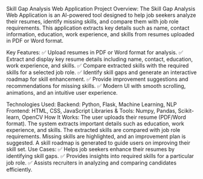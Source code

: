 Skill Gap Analysis Web Application
Project Overview:
The Skill Gap Analysis Web Application is an AI-powered tool designed to help job seekers analyze their resumes, identify missing skills, and compare them with job role requirements. This application extracts key details such as name, contact information, education, work experience, and skills from resumes uploaded in PDF or Word format.

Key Features:
✅ Upload resumes in PDF or Word format for analysis.
✅ Extract and display key resume details including name, contact, education, work experience, and skills.
✅ Compare extracted skills with the required skills for a selected job role.
✅ Identify skill gaps and generate an interactive roadmap for skill enhancement.
✅ Provide improvement suggestions and recommendations for missing skills.
✅ Modern UI with smooth scrolling, animations, and an intuitive user experience.

Technologies Used:
Backend: Python, Flask, Machine Learning, NLP
Frontend: HTML, CSS, JavaScript
Libraries & Tools: Numpy, Pandas, Scikit-learn, OpenCV
How It Works:
The user uploads their resume (PDF/Word format).
The system extracts important details such as education, work experience, and skills.
The extracted skills are compared with job role requirements.
Missing skills are highlighted, and an improvement plan is suggested.
A skill roadmap is generated to guide users on improving their skill set.
Use Cases:
✅ Helps job seekers enhance their resumes by identifying skill gaps.
✅ Provides insights into required skills for a particular job role.
✅ Assists recruiters in analyzing and comparing candidates efficiently.






